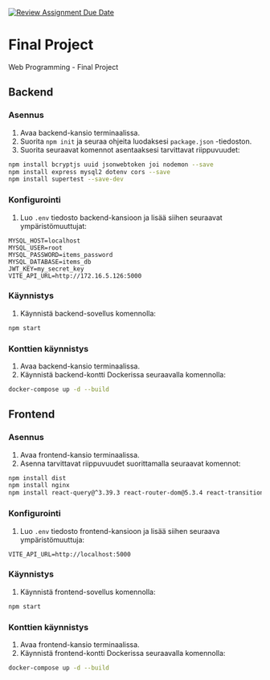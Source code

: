 [![Review Assignment Due Date](https://classroom.github.com/assets/deadline-readme-button-24ddc0f5d75046c5622901739e7c5dd533143b0c8e959d652212380cedb1ea36.svg)](https://classroom.github.com/a/qCtVf2Dd)
# Final Project
Web Programming - Final Project


## Backend

### Asennus

1. Avaa backend-kansio terminaalissa.
2. Suorita `npm init` ja seuraa ohjeita luodaksesi `package.json` -tiedoston.
3. Suorita seuraavat komennot asentaaksesi tarvittavat riippuvuudet:

```bash
npm install bcryptjs uuid jsonwebtoken joi nodemon --save
npm install express mysql2 dotenv cors --save
npm install supertest --save-dev
```

### Konfigurointi

1. Luo `.env` tiedosto backend-kansioon ja lisää siihen seuraavat ympäristömuuttujat:

```
MYSQL_HOST=localhost
MYSQL_USER=root
MYSQL_PASSWORD=items_password
MYSQL_DATABASE=items_db
JWT_KEY=my_secret_key
VITE_API_URL=http://172.16.5.126:5000
```

### Käynnistys

1. Käynnistä backend-sovellus komennolla:

```bash
npm start
```

### Konttien käynnistys

1. Avaa backend-kansio terminaalissa.
2. Käynnistä backend-kontti Dockerissa seuraavalla komennolla:

```bash
docker-compose up -d --build
```

## Frontend

### Asennus

1. Avaa frontend-kansio terminaalissa.
2. Asenna tarvittavat riippuvuudet suorittamalla seuraavat komennot:

```bash
npm install dist
npm install nginx
npm install react-query@^3.39.3 react-router-dom@5.3.4 react-transition-group@^4.4.5 --save
```

### Konfigurointi

1. Luo `.env` tiedosto frontend-kansioon ja lisää siihen seuraava ympäristömuuttuja:

```
VITE_API_URL=http://localhost:5000
```

### Käynnistys

1. Käynnistä frontend-sovellus komennolla:

```bash
npm start
```

### Konttien käynnistys

1. Avaa frontend-kansio terminaalissa.
2. Käynnistä frontend-kontti Dockerissa seuraavalla komennolla:

```bash
docker-compose up -d --build
```

